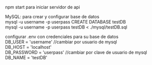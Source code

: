 npm start para iniciar servidor de api

MySQL: para crear y configurar base de datos  
mysql -u username -p userpass CREATE DATABASE testDB  
mysql -u username -p userpass testDB < ./mysql/testDB.sql

configurar .env con credenciales para su base de datos  
DB_USER = 'username' //cambiar por usuario de mysql  
DB_HOST = 'localhost'  
DB_PASSWORD = 'userpass' //cambiar por clave de usuario de mysql  
DB_NAME = 'testDB'

